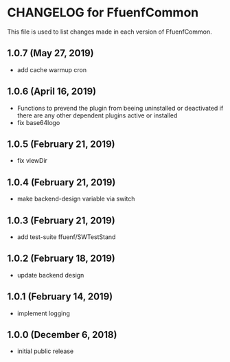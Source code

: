 # CHANGELOG for FfuenfCommon

This file is used to list changes made in each version of FfuenfCommon.

## 1.0.7 (May 27, 2019)

* add cache warmup cron

## 1.0.6 (April 16, 2019)

* Functions to prevend the plugin from beeing uninstalled or deactivated if there are any other dependent plugins active or installed
* fix base64logo

## 1.0.5 (February 21, 2019)

* fix viewDir

## 1.0.4 (February 21, 2019)

* make backend-design variable via switch

## 1.0.3 (February 21, 2019)

* add test-suite ffuenf/SWTestStand

## 1.0.2 (February 18, 2019)

* update backend design

## 1.0.1 (February 14, 2019)

* implement logging

## 1.0.0 (December 6, 2018)

* initial public release